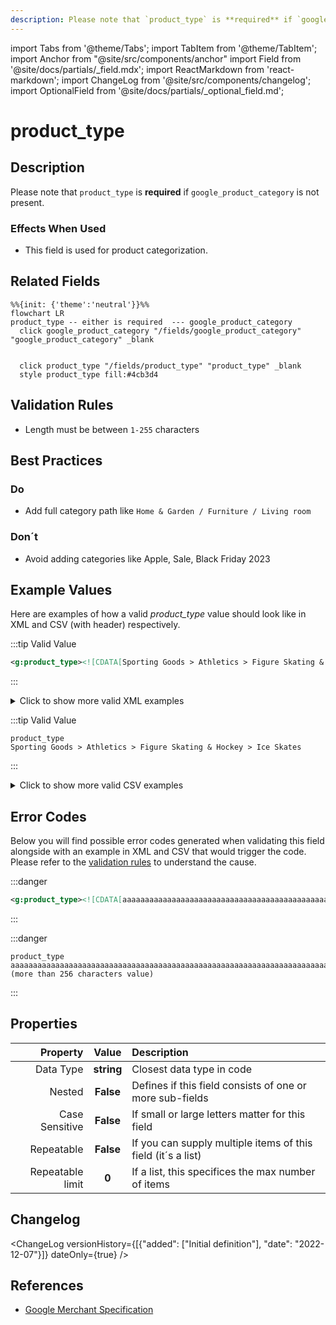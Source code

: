 ```yaml
---
description: Please note that `product_type` is **required** if `google_product_category` is not present.
---
```


import Tabs from '@theme/Tabs';
import TabItem from '@theme/TabItem';
import Anchor from "@site/src/components/anchor"
import Field from '@site/docs/partials/_field.mdx';
import ReactMarkdown from 'react-markdown';
import ChangeLog from '@site/src/components/changelog';
import OptionalField from '@site/docs/partials/_optional_field.md';

# product_type

<OptionalField/>

## Description

Please note that `product_type` is **required** if `google_product_category` is not present.



### Effects When Used

- This field is used for product categorization.





## Related Fields

```mermaid
%%{init: {'theme':'neutral'}}%%
flowchart LR
product_type -- either is required  --- google_product_category
  click google_product_category "/fields/google_product_category" "google_product_category" _blank
   
  
  click product_type "/fields/product_type" "product_type" _blank
  style product_type fill:#4cb3d4
```




## Validation Rules

- Length must be between `1-255` characters


## Best Practices


### Do

- Add full category path like `Home & Garden / Furniture / Living room`



### Don´t

- Avoid adding categories like Apple, Sale, Black Friday 2023




## Example Values

Here are examples of how a valid *product_type* value  should look like in XML and CSV (with header) respectively.

<Tabs>
  <TabItem value="valid_xml" label="XML" default>

:::tip Valid Value

```xml
<g:product_type><![CDATA[Sporting Goods > Athletics > Figure Skating & Hockey > Ice Skates]]></g:product_type>
```

:::

<details>
  <summary>Click to show more valid XML examples</summary>
  <div>

```xml
<g:product_type><![CDATA[Sporting Goods > Athletics > Figure Skating & Hockey > Ice Skates]]></g:product_type>
```

```xml
<g:product_type><![CDATA[type 1]]></g:product_type>
<g:product_type><![CDATA[type 2]]></g:product_type>
```

```xml
<g:product_type><![CDATA[computer_accessories]]></g:product_type>
```


  </div>
</details>

 </TabItem>
  <TabItem value="valid_csv" label="CSV">

:::tip Valid Value

```csv
product_type
Sporting Goods > Athletics > Figure Skating & Hockey > Ice Skates
```

:::

<details>
  <summary>Click to show more valid CSV examples</summary>
  <div>

```csv
product_type
Sporting Goods > Athletics > Figure Skating & Hockey > Ice Skates
```

```csv
product_type
"type 1,type 2"
```

```csv
product_type
computer_accessories
```


  </div>
</details>

  </TabItem>
</Tabs>

## Error Codes

Below you will find possible error codes generated when validating this field alongside with an example in XML and CSV that would trigger the code. Please refer to the [validation rules](#validation-rules) to understand the cause.

<Tabs>
  <TabItem value="invalid_xml" label="XML" default>

:::danger <Anchor id="validation_invalid_length" title="validation_invalid_length" /> 

```xml
<g:product_type><![CDATA[aaaaaaaaaaaaaaaaaaaaaaaaaaaaaaaaaaaaaaaaaaaaaaaaaaaaaaaaaaaaaaaaaaaaaaaaaaaaaaaaaaaaaaaaaaaaaaaaaaaaaaaaaaaaaaaaaaaaaaaaaaaaaaaaaaaaaaaaaaaaaaaaaaaaaaaaaaaaaaaaaaaaaaaaaaaaaaaaaaaaaaaaaaaaaaaaaaaaaaaaaaaaaaaaaaaaaaaaaaaaaaaaaaaaaaaaaaaaaaaaaaaaaaaaaaaaaaaaa (more than 256 characters value)]]></g:product_type>
```

:::


 </TabItem>
  <TabItem value="invalid_csv" label="CSV">

:::danger <Anchor id="validation_invalid_length" title="validation_invalid_length" /> 

```csv
product_type
aaaaaaaaaaaaaaaaaaaaaaaaaaaaaaaaaaaaaaaaaaaaaaaaaaaaaaaaaaaaaaaaaaaaaaaaaaaaaaaaaaaaaaaaaaaaaaaaaaaaaaaaaaaaaaaaaaaaaaaaaaaaaaaaaaaaaaaaaaaaaaaaaaaaaaaaaaaaaaaaaaaaaaaaaaaaaaaaaaaaaaaaaaaaaaaaaaaaaaaaaaaaaaaaaaaaaaaaaaaaaaaaaaaaaaaaaaaaaaaaaaaaaaaaaaaaaaaaa (more than 256 characters value)
```

:::


  </TabItem>
</Tabs>

## Properties

|     **Property** |         **Value**          | **Description**                                              |
|-----------------:|:--------------------------:|:-------------------------------------------------------------|
|        Data Type |    **string**     | Closest data type in code                                    |
|           Nested |      **False**      | Defines if this field consists of one or more sub-fields     |
|   Case Sensitive |  **False**  | If small or large letters matter for this field              |
|       Repeatable |    **False**    | If you can supply multiple items of this field (it´s a list) |
| Repeatable limit | **0** | If a list, this specifices the max number of items           |

## Changelog
<ChangeLog versionHistory={[{"added": ["Initial definition"], "date": "2022-12-07"}]} dateOnly={true} />

## References
- [Google Merchant Specification](https://support.google.com/merchants/answer/6324406)
